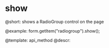 show
=============

@short: shows a RadioGroup control on the page
 


@example:
form.getItem("radiogroup").show();


@template: api_method
@descr:


